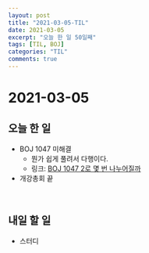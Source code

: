 ```yaml
---
layout: post
title: "2021-03-05-TIL"
date: 2021-03-05
excerpt: "오늘 한 일 50일째"
tags: [TIL, BOJ]
categories: "TIL"
comments: true
---
```


# 2021-03-05

## 오늘 한 일    
- BOJ 1047 미해결
    - 뭔가 쉽게 풀려서 다행이다.
    - 링크: [BOJ 1047 2로 몇 번 나누어질까](https://l-zzu-h.tistory.com/entry/BOJ-10472%EB%A1%9C-%EB%AA%87-%EB%B2%88-%EB%82%98%EB%88%84%EC%96%B4%EC%A7%88%EA%B9%8C)
- 개강총회 끝

<br>

## 내일 할 일
- 스터디